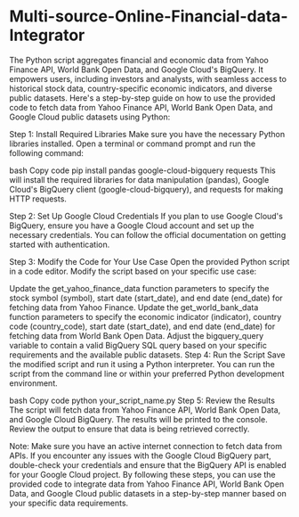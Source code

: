 # Multi-source-Online-Financial-data-Integrator
The Python script aggregates financial and economic data from Yahoo Finance API, World Bank Open Data, and Google Cloud's BigQuery. It empowers users, including investors and analysts, with seamless access to historical stock data, country-specific economic indicators, and diverse public datasets.
Here's a step-by-step guide on how to use the provided code to fetch data from Yahoo Finance API, World Bank Open Data, and Google Cloud public datasets using Python:

Step 1: Install Required Libraries
Make sure you have the necessary Python libraries installed. Open a terminal or command prompt and run the following command:

bash
Copy code
pip install pandas google-cloud-bigquery requests
This will install the required libraries for data manipulation (pandas), Google Cloud's BigQuery client (google-cloud-bigquery), and requests for making HTTP requests.

Step 2: Set Up Google Cloud Credentials
If you plan to use Google Cloud's BigQuery, ensure you have a Google Cloud account and set up the necessary credentials. You can follow the official documentation on getting started with authentication.

Step 3: Modify the Code for Your Use Case
Open the provided Python script in a code editor. Modify the script based on your specific use case:

Update the get_yahoo_finance_data function parameters to specify the stock symbol (symbol), start date (start_date), and end date (end_date) for fetching data from Yahoo Finance.
Update the get_world_bank_data function parameters to specify the economic indicator (indicator), country code (country_code), start date (start_date), and end date (end_date) for fetching data from World Bank Open Data.
Adjust the bigquery_query variable to contain a valid BigQuery SQL query based on your specific requirements and the available public datasets.
Step 4: Run the Script
Save the modified script and run it using a Python interpreter. You can run the script from the command line or within your preferred Python development environment.

bash
Copy code
python your_script_name.py
Step 5: Review the Results
The script will fetch data from Yahoo Finance API, World Bank Open Data, and Google Cloud BigQuery. The results will be printed to the console. Review the output to ensure that data is being retrieved correctly.

Note:
Make sure you have an active internet connection to fetch data from APIs.
If you encounter any issues with the Google Cloud BigQuery part, double-check your credentials and ensure that the BigQuery API is enabled for your Google Cloud project.
By following these steps, you can use the provided code to integrate data from Yahoo Finance API, World Bank Open Data, and Google Cloud public datasets in a step-by-step manner based on your specific data requirements.

